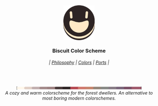 <h3 align="center">
	<img src="https://raw.githubusercontent.com/Biscuit-Colorscheme/.github/main/assets/icon-dark-nobg.png" width="100" alt="Biscuit Logo"/><br/>
    <br>
Biscuit Color Scheme
</h3>

<h6 align="center">
  |
  <a href="https://github.com/Biscuit-Colorscheme/biscuit#design-philosophy">Philosophy</a>
  |
  <a href="https://github.com/Biscuit-Colorscheme/biscuit#colors">Colors</a>
  |
  <a href="https://github.com/Biscuit-Colorscheme/biscuit#ports">Ports</a>
  |
</h6>
<br>
<p align="center">
  <img src="https://raw.githubusercontent.com/Biscuit-Colorscheme/.github/main/assets/color-cycle-light.png" alt="Biscuit palette" width="400" />
  <br>
  <i>A cozy and warm colorscheme for the forest dwellers. An alternative to most boring modern colorschemes.</i>
</p>